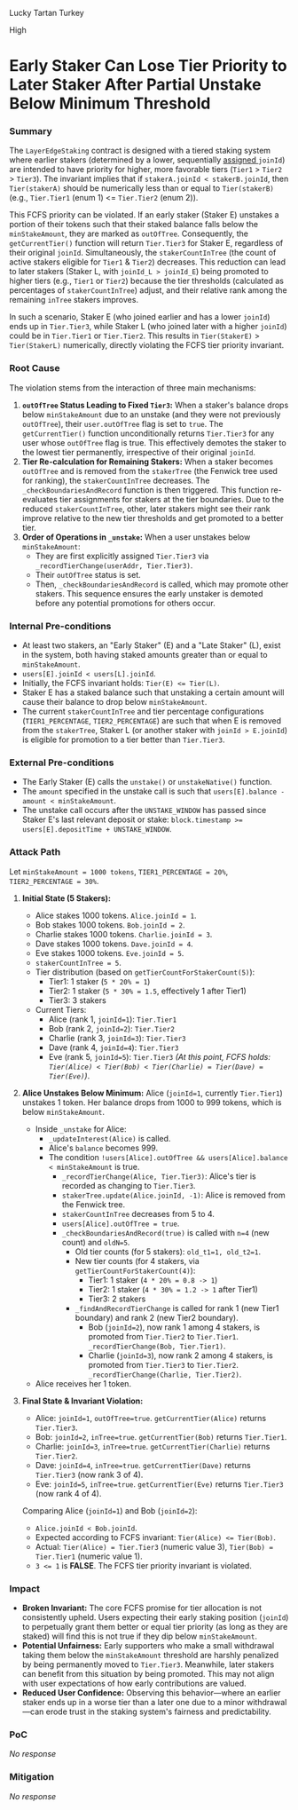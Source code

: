 Lucky Tartan Turkey

High

# Early Staker Can Lose Tier Priority to Later Staker After Partial Unstake Below Minimum Threshold

### Summary

The `LayerEdgeStaking` contract is designed with a tiered staking system where earlier stakers (determined by a lower, sequentially [assigned ](https://github.com/sherlock-audit/2025-05-layeredge/blob/main/edgen-staking/src/stake/LayerEdgeStaking.sol#L68C1-L68C2)`joinId`) are intended to have priority for higher, more favorable tiers (`Tier1` > `Tier2` > `Tier3`). The invariant implies that if `stakerA.joinId < stakerB.joinId`, then `Tier(stakerA)` should be numerically less than or equal to `Tier(stakerB)` (e.g., `Tier.Tier1` (enum 1) <= `Tier.Tier2` (enum 2)).

This FCFS priority can be violated. If an early staker (Staker E) unstakes a portion of their tokens such that their staked balance falls below the `minStakeAmount`, they are marked as `outOfTree`. Consequently, the `getCurrentTier()` function will return `Tier.Tier3` for Staker E, regardless of their original `joinId`. Simultaneously, the `stakerCountInTree` (the count of active stakers eligible for `Tier1` & `Tier2`) decreases. This reduction can lead to later stakers (Staker L, with `joinId_L > joinId_E`) being promoted to higher tiers (e.g., `Tier1` or `Tier2`) because the tier thresholds (calculated as percentages of `stakerCountInTree`) adjust, and their relative rank among the remaining `inTree` stakers improves.

In such a scenario, Staker E (who joined earlier and has a lower `joinId`) ends up in `Tier.Tier3`, while Staker L (who joined later with a higher `joinId`) could be in `Tier.Tier1` or `Tier.Tier2`. This results in `Tier(StakerE)` > `Tier(StakerL)` numerically, directly violating the FCFS tier priority invariant.

### Root Cause

The violation stems from the interaction of three main mechanisms:

1.  **`outOfTree` Status Leading to Fixed `Tier3`:** When a staker's balance drops below `minStakeAmount` due to an unstake (and they were not previously `outOfTree`), their `user.outOfTree` flag is set to `true`. The `getCurrentTier()` function unconditionally returns `Tier.Tier3` for any user whose `outOfTree` flag is true. This effectively demotes the staker to the lowest tier permanently, irrespective of their original `joinId`.
2.  **Tier Re-calculation for Remaining Stakers:** When a staker becomes `outOfTree` and is removed from the `stakerTree` (the Fenwick tree used for ranking), the `stakerCountInTree` decreases. The `_checkBoundariesAndRecord` function is then triggered. This function re-evaluates tier assignments for stakers at the tier boundaries. Due to the reduced `stakerCountInTree`, other, later stakers might see their rank improve relative to the new tier thresholds and get promoted to a better tier.
3.  **Order of Operations in `_unstake`:** When a user unstakes below `minStakeAmount`:
    *   They are first explicitly assigned `Tier.Tier3` via `_recordTierChange(userAddr, Tier.Tier3)`.
    *   Their `outOfTree` status is set.
    *   Then, `_checkBoundariesAndRecord` is called, which may promote other stakers. This sequence ensures the early unstaker is demoted before any potential promotions for others occur.

### Internal Pre-conditions

*   At least two stakers, an "Early Staker" (E) and a "Late Staker" (L), exist in the system, both having staked amounts greater than or equal to `minStakeAmount`.
*   `users[E].joinId < users[L].joinId`.
*   Initially, the FCFS invariant holds: `Tier(E) <= Tier(L)`.
*   Staker E has a staked balance such that unstaking a certain amount will cause their balance to drop below `minStakeAmount`.
*   The current `stakerCountInTree` and tier percentage configurations (`TIER1_PERCENTAGE`, `TIER2_PERCENTAGE`) are such that when E is removed from the `stakerTree`, Staker L (or another staker with `joinId > E.joinId`) is eligible for promotion to a tier better than `Tier.Tier3`.

### External Pre-conditions

*   The Early Staker (E) calls the `unstake()` or `unstakeNative()` function.
*   The `amount` specified in the unstake call is such that `users[E].balance - amount < minStakeAmount`.
*   The unstake call occurs after the `UNSTAKE_WINDOW` has passed since Staker E's last relevant deposit or stake: `block.timestamp >= users[E].depositTime + UNSTAKE_WINDOW`.

### Attack Path

Let `minStakeAmount = 1000 tokens`, `TIER1_PERCENTAGE = 20%`, `TIER2_PERCENTAGE = 30%`.

1.  **Initial State (5 Stakers):**
    *   Alice stakes 1000 tokens. `Alice.joinId = 1`.
    *   Bob stakes 1000 tokens. `Bob.joinId = 2`.
    *   Charlie stakes 1000 tokens. `Charlie.joinId = 3`.
    *   Dave stakes 1000 tokens. `Dave.joinId = 4`.
    *   Eve stakes 1000 tokens. `Eve.joinId = 5`.
    *   `stakerCountInTree = 5`.
    *   Tier distribution (based on `getTierCountForStakerCount(5)`):
        *   Tier1: 1 staker (`5 * 20% = 1`)
        *   Tier2: 1 staker (`5 * 30% = 1.5`, effectively 1 after Tier1)
        *   Tier3: 3 stakers
    *   Current Tiers:
        *   Alice (rank 1, `joinId=1`): `Tier.Tier1`
        *   Bob (rank 2, `joinId=2`): `Tier.Tier2`
        *   Charlie (rank 3, `joinId=3`): `Tier.Tier3`
        *   Dave (rank 4, `joinId=4`): `Tier.Tier3`
        *   Eve (rank 5, `joinId=5`): `Tier.Tier3`
    *(At this point, FCFS holds: `Tier(Alice) < Tier(Bob) < Tier(Charlie) = Tier(Dave) = Tier(Eve)`)*.

2.  **Alice Unstakes Below Minimum:**
    Alice (`joinId=1`, currently `Tier.Tier1`) unstakes 1 token. Her balance drops from 1000 to 999 tokens, which is below `minStakeAmount`.
    *   Inside `_unstake` for Alice:
        *   `_updateInterest(Alice)` is called.
        *   Alice's `balance` becomes 999.
        *   The condition `!users[Alice].outOfTree && users[Alice].balance < minStakeAmount` is true.
            *   `_recordTierChange(Alice, Tier.Tier3)`: Alice's tier is recorded as changing to `Tier.Tier3`.
            *   `stakerTree.update(Alice.joinId, -1)`: Alice is removed from the Fenwick tree.
            *   `stakerCountInTree` decreases from 5 to 4.
            *   `users[Alice].outOfTree = true`.
            *   `_checkBoundariesAndRecord(true)` is called with `n=4` (new count) and `oldN=5`.
                *   Old tier counts (for 5 stakers): `old_t1=1, old_t2=1`.
                *   New tier counts (for 4 stakers, via `getTierCountForStakerCount(4)`):
                    *   Tier1: 1 staker (`4 * 20% = 0.8 -> 1`)
                    *   Tier2: 1 staker (`4 * 30% = 1.2 -> 1` after Tier1)
                    *   Tier3: 2 stakers
                *   `_findAndRecordTierChange` is called for rank 1 (new Tier1 boundary) and rank 2 (new Tier2 boundary).
                    *   Bob (`joinId=2`), now rank 1 among 4 stakers, is promoted from `Tier.Tier2` to `Tier.Tier1`. `_recordTierChange(Bob, Tier.Tier1)`.
                    *   Charlie (`joinId=3`), now rank 2 among 4 stakers, is promoted from `Tier.Tier3` to `Tier.Tier2`. `_recordTierChange(Charlie, Tier.Tier2)`.
    *   Alice receives her 1 token.

3.  **Final State & Invariant Violation:**
    *   Alice: `joinId=1`, `outOfTree=true`. `getCurrentTier(Alice)` returns `Tier.Tier3`.
    *   Bob: `joinId=2`, `inTree=true`. `getCurrentTier(Bob)` returns `Tier.Tier1`.
    *   Charlie: `joinId=3`, `inTree=true`. `getCurrentTier(Charlie)` returns `Tier.Tier2`.
    *   Dave: `joinId=4`, `inTree=true`. `getCurrentTier(Dave)` returns `Tier.Tier3` (now rank 3 of 4).
    *   Eve: `joinId=5`, `inTree=true`. `getCurrentTier(Eve)` returns `Tier.Tier3` (now rank 4 of 4).

    Comparing Alice (`joinId=1`) and Bob (`joinId=2`):
    *   `Alice.joinId < Bob.joinId`.
    *   Expected according to FCFS invariant: `Tier(Alice) <= Tier(Bob)`.
    *   Actual: `Tier(Alice) = Tier.Tier3` (numeric value 3), `Tier(Bob) = Tier.Tier1` (numeric value 1).
    *   `3 <= 1` is **FALSE**. The FCFS tier priority invariant is violated.


### Impact

*   **Broken Invariant:** The core FCFS promise for tier allocation is not consistently upheld. Users expecting their early staking position (`joinId`) to perpetually grant them better or equal tier priority (as long as they are staked) will find this is not true if they dip below `minStakeAmount`.
*   **Potential Unfairness:** Early supporters who make a small withdrawal taking them below the `minStakeAmount` threshold are harshly penalized by being permanently moved to `Tier.Tier3`. Meanwhile, later stakers can benefit from this situation by being promoted. This may not align with user expectations of how early contributions are valued.
*   **Reduced User Confidence:** Observing this behavior—where an earlier staker ends up in a worse tier than a later one due to a minor withdrawal—can erode trust in the staking system's fairness and predictability.

### PoC

_No response_

### Mitigation

_No response_